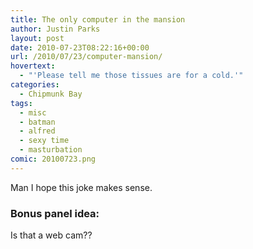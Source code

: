 ```yaml
---
title: The only computer in the mansion
author: Justin Parks
layout: post
date: 2010-07-23T08:22:16+00:00
url: /2010/07/23/computer-mansion/
hovertext:
  - "'Please tell me those tissues are for a cold.'"
categories:
  - Chipmunk Bay
tags:
  - misc
  - batman
  - alfred
  - sexy time
  - masturbation
comic: 20100723.png
---
```

Man I hope this joke makes sense.


### Bonus panel idea:
Is that a web cam??